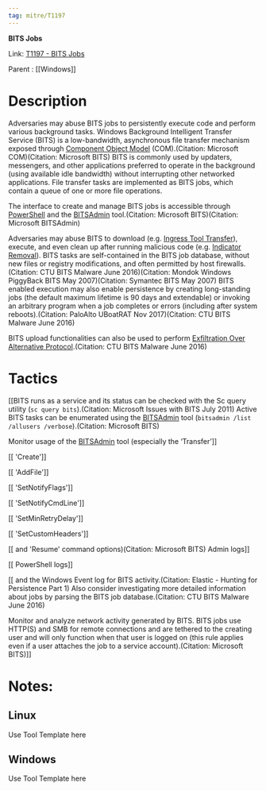 ```yaml
---
tag: mitre/T1197
---
```


**BITS Jobs**

Link: [T1197 - BITS Jobs](https://attack.mitre.org/techniques/T1197)

Parent : [[Windows]]


# Description

Adversaries may abuse BITS jobs to persistently execute code and perform various background tasks. Windows Background Intelligent Transfer Service (BITS) is a low-bandwidth, asynchronous file transfer mechanism exposed through [Component Object Model](https://attack.mitre.org/techniques/T1559/001) (COM).(Citation: Microsoft COM)(Citation: Microsoft BITS) BITS is commonly used by updaters, messengers, and other applications preferred to operate in the background (using available idle bandwidth) without interrupting other networked applications. File transfer tasks are implemented as BITS jobs, which contain a queue of one or more file operations.

The interface to create and manage BITS jobs is accessible through [PowerShell](https://attack.mitre.org/techniques/T1059/001) and the [BITSAdmin](https://attack.mitre.org/software/S0190) tool.(Citation: Microsoft BITS)(Citation: Microsoft BITSAdmin)

Adversaries may abuse BITS to download (e.g. [Ingress Tool Transfer](https://attack.mitre.org/techniques/T1105)), execute, and even clean up after running malicious code (e.g. [Indicator Removal](https://attack.mitre.org/techniques/T1070)). BITS tasks are self-contained in the BITS job database, without new files or registry modifications, and often permitted by host firewalls.(Citation: CTU BITS Malware June 2016)(Citation: Mondok Windows PiggyBack BITS May 2007)(Citation: Symantec BITS May 2007) BITS enabled execution may also enable persistence by creating long-standing jobs (the default maximum lifetime is 90 days and extendable) or invoking an arbitrary program when a job completes or errors (including after system reboots).(Citation: PaloAlto UBoatRAT Nov 2017)(Citation: CTU BITS Malware June 2016)

BITS upload functionalities can also be used to perform [Exfiltration Over Alternative Protocol](https://attack.mitre.org/techniques/T1048).(Citation: CTU BITS Malware June 2016)

# Tactics


[[BITS runs as a service and its status can be checked with the Sc query utility (<code>sc query bits</code>).(Citation: Microsoft Issues with BITS July 2011) Active BITS tasks can be enumerated using the [BITSAdmin](https://attack.mitre.org/software/S0190) tool (<code>bitsadmin /list /allusers /verbose</code>).(Citation: Microsoft BITS)

Monitor usage of the [BITSAdmin](https://attack.mitre.org/software/S0190) tool (especially the ‘Transfer’]]

[[ 'Create']]

[[ 'AddFile']]

[[ 'SetNotifyFlags']]

[[ 'SetNotifyCmdLine']]

[[ 'SetMinRetryDelay']]

[[ 'SetCustomHeaders']]

[[ and 'Resume' command options)(Citation: Microsoft BITS) Admin logs]]

[[ PowerShell logs]]

[[ and the Windows Event log for BITS activity.(Citation: Elastic - Hunting for Persistence Part 1) Also consider investigating more detailed information about jobs by parsing the BITS job database.(Citation: CTU BITS Malware June 2016)

Monitor and analyze network activity generated by BITS. BITS jobs use HTTP(S) and SMB for remote connections and are tethered to the creating user and will only function when that user is logged on (this rule applies even if a user attaches the job to a service account).(Citation: Microsoft BITS)]]


# Notes:

## Linux

Use Tool Template here

## Windows

Use Tool Template here